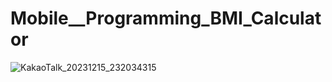 # Mobile__Programming_BMI_Calculator

![KakaoTalk_20231215_232034315](https://github.com/ChoKwonHwi/Mobile__Programming_BMI_Calculator/assets/44869777/c6fce632-ead7-4be7-b5e8-e4c1cda90105)
